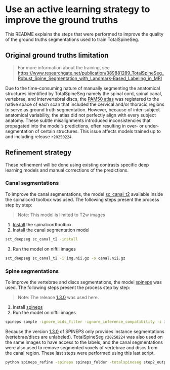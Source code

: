 # Use an active learning strategy to improve the ground truths

This README explains the steps that were performed to improve the quality of the ground truths segmentations used to train TotalSpineSeg.

## Original ground truths limitation
> For more information about the training, see https://www.researchgate.net/publication/389881289_TotalSpineSeg_Robust_Spine_Segmentation_with_Landmark-Based_Labeling_in_MRI 

Due to the time-consuming nature of manually segmenting the anatomical structures identified by TotalSpineSeg namely the spinal cord, spinal canal, vertebrae, and intervertebral discs, the [PAM50 atlas](https://pubmed.ncbi.nlm.nih.gov/29061527/) was registered to the native space of each scan that included the cervical and/or thoracic regions to serve as ground truth segmentation. However, because of inter-subject anatomical variability, the atlas did not perfectly align with every subject anatomy. These subtle misalignments introduced inconsistencies that propagated into the model’s predictions, often resulting in over- or under-segmentation of certain structures. This issue affects models trained up to and including release `r20250224`.

## Refinement strategy

These refinement will be done using existing contrasts specific deep learning models and manual corrections of the predictions.

### Canal segmentations

To improve the canal segmentations, the model [sc_canal_t2](https://spinalcordtoolbox.com/stable/user_section/command-line/deepseg/sc_canal_t2.html) available inside the spinalcord toolbox was used. The following steps present the process step by step:
> Note: This model is limited to T2w images

1. [Install](https://github.com/spinalcordtoolbox/spinalcordtoolbox?tab=readme-ov-file#installation) the spinalcordtoolbox.
2. Install the canal segmentation model
```bash
sct_deepseg sc_canal_t2 -install
```
3. Run the model on niftii images
```bash
sct_deepseg sc_canal_t2 -i img.nii.gz -o canal.nii.gz
```

### Spine segmentations

To improve the vertebrae and discs segmentations, the model [spineps](https://github.com/Hendrik-code/spineps) was used. The following steps present the process step by step:
> Note: The release [1.3.0](https://github.com/Hendrik-code/spineps/releases/tag/v1.3.0) was used here.

1. Install [spineps](https://github.com/Hendrik-code/spineps?tab=readme-ov-file#installation-ubuntu)
2. Run the model on niftii images
```bash
spineps sample -ignore_bids_filter -ignore_inference_compatibility -i img.nii.gz -model_semantic t2w -model_instance instance -der_name spineps_folder
```

Because the version [1.3.0](https://github.com/Hendrik-code/spineps/releases/tag/v1.3.0) of SPINEPS only provides instance segmentations (vertebrae/discs are unlabeled). TotalSpineSeg `r20250224` was also used on the same images to have access to the labels,
and the canal segmentations were also used to remove segmented voxels of vertebrae and discs from the canal region. These last steps were performed using this last script.

```bash
python spineps_refine -spineps spineps_folder -totalspineseg step2_output -canal canal_folder -ofolder labels_refined
```







